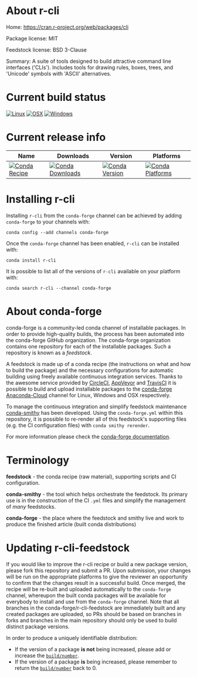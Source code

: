 About r-cli
===========

Home: https://cran.r-project.org/web/packages/cli

Package license: MIT

Feedstock license: BSD 3-Clause

Summary: A suite of tools designed to build attractive command line interfaces ('CLIs'). Includes tools for drawing rules, boxes, trees, and 'Unicode' symbols with 'ASCII' alternatives.



Current build status
====================

[![Linux](https://img.shields.io/circleci/project/github/conda-forge/r-cli-feedstock/master.svg?label=Linux)](https://circleci.com/gh/conda-forge/r-cli-feedstock)
[![OSX](https://img.shields.io/travis/conda-forge/r-cli-feedstock/master.svg?label=macOS)](https://travis-ci.org/conda-forge/r-cli-feedstock)
[![Windows](https://img.shields.io/appveyor/ci/conda-forge/r-cli-feedstock/master.svg?label=Windows)](https://ci.appveyor.com/project/conda-forge/r-cli-feedstock/branch/master)

Current release info
====================

| Name | Downloads | Version | Platforms |
| --- | --- | --- | --- |
| [![Conda Recipe](https://img.shields.io/badge/recipe-r--cli-green.svg)](https://anaconda.org/conda-forge/r-cli) | [![Conda Downloads](https://img.shields.io/conda/dn/conda-forge/r-cli.svg)](https://anaconda.org/conda-forge/r-cli) | [![Conda Version](https://img.shields.io/conda/vn/conda-forge/r-cli.svg)](https://anaconda.org/conda-forge/r-cli) | [![Conda Platforms](https://img.shields.io/conda/pn/conda-forge/r-cli.svg)](https://anaconda.org/conda-forge/r-cli) |

Installing r-cli
================

Installing `r-cli` from the `conda-forge` channel can be achieved by adding `conda-forge` to your channels with:

```
conda config --add channels conda-forge
```

Once the `conda-forge` channel has been enabled, `r-cli` can be installed with:

```
conda install r-cli
```

It is possible to list all of the versions of `r-cli` available on your platform with:

```
conda search r-cli --channel conda-forge
```


About conda-forge
=================

conda-forge is a community-led conda channel of installable packages.
In order to provide high-quality builds, the process has been automated into the
conda-forge GitHub organization. The conda-forge organization contains one repository
for each of the installable packages. Such a repository is known as a *feedstock*.

A feedstock is made up of a conda recipe (the instructions on what and how to build
the package) and the necessary configurations for automatic building using freely
available continuous integration services. Thanks to the awesome service provided by
[CircleCI](https://circleci.com/), [AppVeyor](https://www.appveyor.com/)
and [TravisCI](https://travis-ci.org/) it is possible to build and upload installable
packages to the [conda-forge](https://anaconda.org/conda-forge)
[Anaconda-Cloud](https://anaconda.org/) channel for Linux, Windows and OSX respectively.

To manage the continuous integration and simplify feedstock maintenance
[conda-smithy](https://github.com/conda-forge/conda-smithy) has been developed.
Using the ``conda-forge.yml`` within this repository, it is possible to re-render all of
this feedstock's supporting files (e.g. the CI configuration files) with ``conda smithy rerender``.

For more information please check the [conda-forge documentation](https://conda-forge.org/docs/).

Terminology
===========

**feedstock** - the conda recipe (raw material), supporting scripts and CI configuration.

**conda-smithy** - the tool which helps orchestrate the feedstock.
                   Its primary use is in the construction of the CI ``.yml`` files
                   and simplify the management of *many* feedstocks.

**conda-forge** - the place where the feedstock and smithy live and work to
                  produce the finished article (built conda distributions)


Updating r-cli-feedstock
========================

If you would like to improve the r-cli recipe or build a new
package version, please fork this repository and submit a PR. Upon submission,
your changes will be run on the appropriate platforms to give the reviewer an
opportunity to confirm that the changes result in a successful build. Once
merged, the recipe will be re-built and uploaded automatically to the
`conda-forge` channel, whereupon the built conda packages will be available for
everybody to install and use from the `conda-forge` channel.
Note that all branches in the conda-forge/r-cli-feedstock are
immediately built and any created packages are uploaded, so PRs should be based
on branches in forks and branches in the main repository should only be used to
build distinct package versions.

In order to produce a uniquely identifiable distribution:
 * If the version of a package **is not** being increased, please add or increase
   the [``build/number``](https://conda.io/docs/user-guide/tasks/build-packages/define-metadata.html#build-number-and-string).
 * If the version of a package **is** being increased, please remember to return
   the [``build/number``](https://conda.io/docs/user-guide/tasks/build-packages/define-metadata.html#build-number-and-string)
   back to 0.
